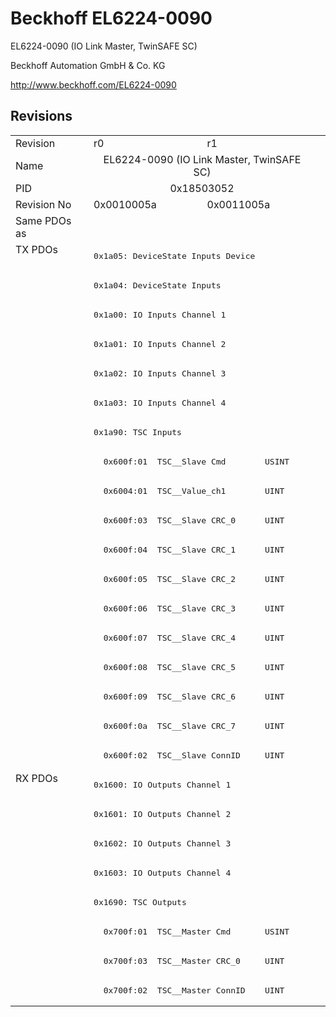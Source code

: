 # Beckhoff EL6224-0090

EL6224-0090 (IO Link Master, TwinSAFE SC)

Beckhoff Automation GmbH & Co. KG

http://www.beckhoff.com/EL6224-0090

## Revisions
<table>
<tr >
<td>Revision</td>
<td><div class="foo">r0</div></td>
<td><div class="foo">r1</div></td>
</tr>
<tr >
<td>Name</td>
<td colspan=2 align="center"><div class="foo">EL6224-0090 (IO Link Master, TwinSAFE SC)</div></td>
</tr>
<tr >
<td>PID</td>
<td colspan=2 align="center"><div class="foo">0x18503052</div></td>
</tr>
<tr >
<td>Revision No</td>
<td>0x0010005a</td>
<td>0x0011005a</td>
</tr>
<tr >
<td>Same PDOs as</td>
<td colspan=2 align="center"></td>
</tr>
<tr class="txpdo pdosection">
<td rowspan=18 valign=top>TX PDOs</td>
<td colspan=2 align="left"><pre>0x1a05: DeviceState Inputs Device</pre></td>
<td></td>
</tr>
<tr class="txpdo pdosection">
<td colspan=2 align="left"><pre>0x1a04: DeviceState Inputs</pre></td>
</tr>
<tr class="txpdo pdosection">
<td colspan=2 align="left"><pre>0x1a00: IO Inputs Channel 1</pre></td>
</tr>
<tr class="txpdo pdosection">
<td colspan=2 align="left"><pre>0x1a01: IO Inputs Channel 2</pre></td>
</tr>
<tr class="txpdo pdosection">
<td colspan=2 align="left"><pre>0x1a02: IO Inputs Channel 3</pre></td>
</tr>
<tr class="txpdo pdosection">
<td colspan=2 align="left"><pre>0x1a03: IO Inputs Channel 4</pre></td>
</tr>
<tr class="txpdo pdosection">
<td colspan=2 align="left"><pre>0x1a90: TSC Inputs</pre></td>
</tr>
<tr class="txpdo">
<td colspan=2 align="left"><pre>  0x600f:01  TSC__Slave Cmd        USINT</pre></td>
</tr>
<tr class="txpdo">
<td colspan=2 align="left"><pre>  0x6004:01  TSC__Value_ch1        UINT</pre></td>
</tr>
<tr class="txpdo">
<td colspan=2 align="left"><pre>  0x600f:03  TSC__Slave CRC_0      UINT</pre></td>
</tr>
<tr class="txpdo">
<td colspan=2 align="left"><pre>  0x600f:04  TSC__Slave CRC_1      UINT</pre></td>
</tr>
<tr class="txpdo">
<td colspan=2 align="left"><pre>  0x600f:05  TSC__Slave CRC_2      UINT</pre></td>
</tr>
<tr class="txpdo">
<td colspan=2 align="left"><pre>  0x600f:06  TSC__Slave CRC_3      UINT</pre></td>
</tr>
<tr class="txpdo">
<td colspan=2 align="left"><pre>  0x600f:07  TSC__Slave CRC_4      UINT</pre></td>
</tr>
<tr class="txpdo">
<td colspan=2 align="left"><pre>  0x600f:08  TSC__Slave CRC_5      UINT</pre></td>
</tr>
<tr class="txpdo">
<td colspan=2 align="left"><pre>  0x600f:09  TSC__Slave CRC_6      UINT</pre></td>
</tr>
<tr class="txpdo">
<td colspan=2 align="left"><pre>  0x600f:0a  TSC__Slave CRC_7      UINT</pre></td>
</tr>
<tr class="txpdo">
<td colspan=2 align="left"><pre>  0x600f:02  TSC__Slave ConnID     UINT</pre></td>
</tr>
<tr class="rxpdo pdosection">
<td rowspan=8 valign=top>RX PDOs</td>
<td colspan=2 align="left"><pre>0x1600: IO Outputs Channel 1</pre></td>
<td></td>
</tr>
<tr class="rxpdo pdosection">
<td colspan=2 align="left"><pre>0x1601: IO Outputs Channel 2</pre></td>
</tr>
<tr class="rxpdo pdosection">
<td colspan=2 align="left"><pre>0x1602: IO Outputs Channel 3</pre></td>
</tr>
<tr class="rxpdo pdosection">
<td colspan=2 align="left"><pre>0x1603: IO Outputs Channel 4</pre></td>
</tr>
<tr class="rxpdo pdosection">
<td colspan=2 align="left"><pre>0x1690: TSC Outputs</pre></td>
</tr>
<tr class="rxpdo">
<td colspan=2 align="left"><pre>  0x700f:01  TSC__Master Cmd       USINT</pre></td>
</tr>
<tr class="rxpdo">
<td colspan=2 align="left"><pre>  0x700f:03  TSC__Master CRC_0     UINT</pre></td>
</tr>
<tr class="rxpdo">
<td colspan=2 align="left"><pre>  0x700f:02  TSC__Master ConnID    UINT</pre></td>
</tr>
</table>
